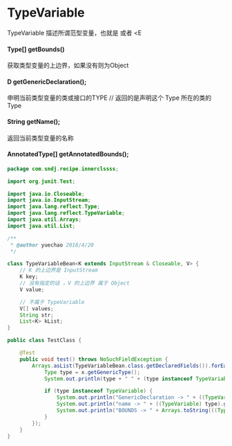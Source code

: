 # TypeVariable
TypeVariable 描述所谓范型变量，也就是 <E extends List> 或者 <E

#### Type[] getBounds()
获取类型变量的上边界，如果没有则为Object


#### D getGenericDeclaration();
申明当前类型变量的类或接口的TYPE // 返回的是声明这个 Type 所在的类的 Type


#### String getName();
返回当前类型变量的名称


#### AnnotatedType[] getAnnotatedBounds();

```java
package com.sndj.recipe.innerclssss;

import org.junit.Test;

import java.io.Closeable;
import java.io.InputStream;
import java.lang.reflect.Type;
import java.lang.reflect.TypeVariable;
import java.util.Arrays;
import java.util.List;

/**
 * @author yuechao 2018/4/20
 */

class TypeVariableBean<K extends InputStream & Closeable, V> {
    // K 的上边界是 InputStream
    K key;
    // 没有指定的话 ，V 的上边界 属于 Object
    V value;

    // 不属于 TypeVariable
    V[] values;
    String str;
    List<K> kList;
}

public class TestClass {

    @Test
    public void test() throws NoSuchFieldException {
        Arrays.asList(TypeVariableBean.class.getDeclaredFields()).forEach(x -> {
            Type type = x.getGenericType();
            System.out.println(type + " " + (type instanceof TypeVariable));

            if (type instanceof TypeVariable) {
                System.out.println("GenericDeclaration -> " + ((TypeVariable) type).getGenericDeclaration());
                System.out.println("name -> " + ((TypeVariable) type).getName());
                System.out.println("BOUNDS -> " + Arrays.toString(((TypeVariable) type).getBounds()));
            }
        });
    }
}
```